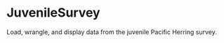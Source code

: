 
<!-- README.md is generated from README.Rmd; please edit README.Rmd. -->

# JuvenileSurvey

Load, wrangle, and display data from the juvenile Pacific Herring
survey.
